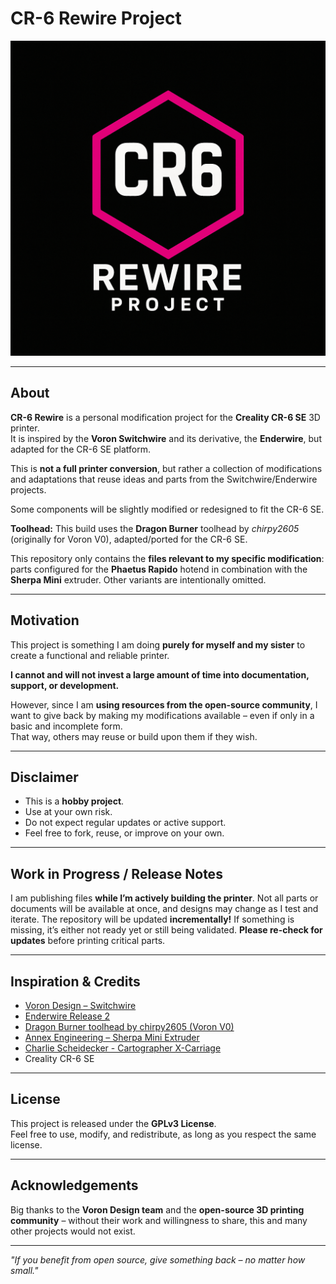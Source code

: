 # CR-6 Rewire Project

![CR-6 Rewire Logo](./Assets/logo.png)

---

## About

**CR-6 Rewire** is a personal modification project for the **Creality CR-6 SE** 3D printer.  
It is inspired by the **Voron Switchwire** and its derivative, the **Enderwire**, but adapted for the CR-6 SE platform.  

This is **not a full printer conversion**, but rather a collection of modifications and adaptations that reuse ideas and parts from the Switchwire/Enderwire projects.

Some components will be slightly modified or redesigned to fit the CR-6 SE.

**Toolhead:** This build uses the **Dragon Burner** toolhead by *chirpy2605* (originally for Voron V0), adapted/ported for the CR-6 SE.

This repository only contains the **files relevant to my specific modification**: parts configured for the **Phaetus Rapido** hotend in combination with the **Sherpa Mini** extruder. Other variants are intentionally omitted.

---

## Motivation

This project is something I am doing **purely for myself and my sister** to create a functional and reliable printer.

**I cannot and will not invest a large amount of time into documentation, support, or development.**

However, since I am **using resources from the open-source community**, I want to give back by making my modifications available – even if only in a basic and incomplete form.  
That way, others may reuse or build upon them if they wish.

---

## Disclaimer

- This is a **hobby project**.  
- Use at your own risk.  
- Do not expect regular updates or active support.  
- Feel free to fork, reuse, or improve on your own.  

---

## Work in Progress / Release Notes

I am publishing files **while I’m actively building the printer**. Not all parts or documents will be available at once, and designs may change as I test and iterate. The repository will be updated **incrementally!** If something is missing, it’s either not ready yet or still being validated. **Please re-check for updates** before printing critical parts.

---

## Inspiration & Credits

- [Voron Design – Switchwire](https://github.com/VoronDesign/Voron-Switchwire)  
- [Enderwire Release 2](https://github.com/boubounokefalos/Ender_SW)
- [Dragon Burner toolhead by chirpy2605 (Voron V0)](https://github.com/chirpy2605/voron/tree/main/V0/Dragon_Burner)
- [Annex Engineering – Sherpa Mini Extruder](https://github.com/Annex-Engineering/Sherpa_Mini-Extruder)
- [Charlie Scheidecker - Cartographer X-Carriage](https://www.printables.com/model/1217807-switchwire-x-carriage-mount-for-dragon-burner-with)
- Creality CR-6 SE  

---

## License

This project is released under the **GPLv3 License**.  
Feel free to use, modify, and redistribute, as long as you respect the same license.  

---

## Acknowledgements

Big thanks to the **Voron Design team** and the **open-source 3D printing community** – without their work and willingness to share, this and many other projects would not exist.  

---

*"If you benefit from open source, give something back – no matter how small."*
